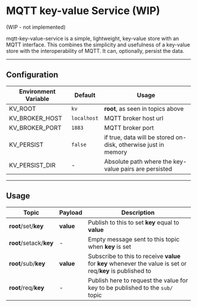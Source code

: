 # MQTT key-value Service (WIP)

(WIP - not implemented)

mqtt-key-value-service is a simple, lightweight, key-value store with an MQTT interface. This combines the simplicity and usefulness of a key-value store with the interoperability of MQTT. It can, optionally, persist the data.

---

## Configuration

| Environment Variable | Default     | Usage                                                          |
|----------------------|-------------|----------------------------------------------------------------|
| KV_ROOT              | `kv`        | **root**, as seen in topics above                              |
| KV_BROKER_HOST       | `localhost` | MQTT broker host url                                           |
| KV_BROKER_PORT       | `1883`      | MQTT broker port                                               |
| KV_PERSIST           | `false`     | if true, data will be stored on-disk, otherwise just in memory |
| KV_PERSIST_DIR       | -           | Absolute path where the key-value pairs are persisted          |

---

## Usage

| Topic                   | Payload   | Description                                                                                                 |
|-------------------------|-----------|-------------------------------------------------------------------------------------------------------------|
| **root**/set/**key**    | **value** | Publish to this to set **key** equal to **value**                                                           |
| **root**/setack/**key** | -         | Empty message sent to this topic when **key** is set                                                        |
| **root**/sub/**key**    | **value** | Subscribe to this to receive **value** for **key** whenever the value is set or req/**key** is published to |
| **root**/req/**key**    | -         | Publish here to request the value for key to be published to the `sub/` topic                               |
